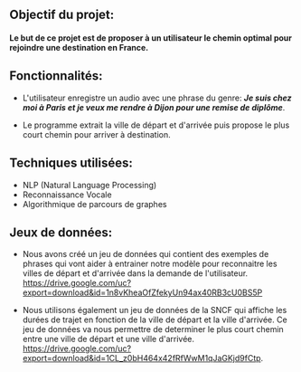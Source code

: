## **Objectif du projet:**
#### Le but de ce projet est de proposer à un utilisateur le chemin optimal pour rejoindre une destination en France.

## **Fonctionnalités:**
*   L'utilisateur enregistre un audio avec une phrase du genre: ***Je suis chez moi à Paris et je veux me rendre à Dijon pour une remise de diplôme***.

*   Le programme extrait la ville de départ et d'arrivée puis propose le plus court chemin pour arriver à destination.


## **Techniques utilisées:**
*   NLP (Natural Language Processing)
*   Reconnaissance Vocale
*   Algorithmique de parcours de graphes


## **Jeux de données:**
*   Nous avons créé un jeu de données qui contient des exemples de phrases qui vont aider à entrainer notre modèle pour reconnaitre les villes de départ et d'arrivée dans la demande de l'utilisateur. https://drive.google.com/uc?export=download&id=1n8vKheaOfZfekyUn94ax40RB3cU0BS5P

*   Nous utilisons également un jeu de données de la SNCF qui affiche les durées de trajet en fonction de la ville de départ et la ville d'arrivée. Ce jeu de données va nous permettre de determiner le plus court chemin entre une ville de départ et une ville d'arrivée. https://drive.google.com/uc?export=download&id=1CL_z0bH464x42fRfWwM1qJaGKjd9fCtp.
